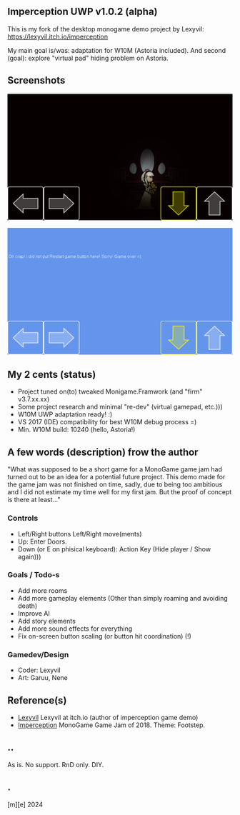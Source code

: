## Imperception UWP v1.0.2 (alpha)

This is my fork of the desktop monogame demo project by Lexyvil:
https://lexyvil.itch.io/imperception

My main goal is/was: adaptation for W10M (Astoria included). 
And second (goal): explore "virtual pad" hiding problem on Astoria.

## Screenshots
![](Images/shot01.png)

![](Images/shot02.png)


## My 2 cents (status)
- Project tuned on(to) tweaked Monigame.Framwork (and "firm" v3.7.xx.xx)
- Some project research and minimal "re-dev" (virtual gamepad, etc.)))
- W10M UWP adaptation ready! :)
- VS 2017 (IDE) compatibility for best W10M debug process =)
- Min. W10M build: 10240 (hello, Astoria!)

## A few words (description) frow the author

"What was supposed to be a short game for a MonoGame game jam had turned out to be an idea for a potential future project. This demo made for the game jam was not finished on time,  sadly, due to being too ambitious and I did not estimate my time well for my first jam. But the proof of concept is there at least..."

### Controls
- Left/Right buttons Left/Right move(ments)
- Up: Enter Doors.
- Down (or E on phisical keyboard): Action Key (Hide player / Show again)))

### Goals / Todo-s
- Add more rooms
- Add more gameplay elements (Other than simply roaming and avoiding death)
- Improve AI
- Add story elements
- Add more sound effects for everything
- Fix on-screen button scaling (or button hit coordination) (!)

### Gamedev/Design
- Coder: Lexyvil
- Art: Garuu, Nene

## Reference(s)
- [Lexyvil](https://lexyvil.itch.io/) Lexyvil at itch.io (author of imperception game demo)
- [Imperception](https://lexyvil.itch.io/imperception) MonoGame Game Jam of 2018. Theme: Footstep.

## ..
As is. No support. RnD only. DIY.

## .
[m][e] 2024

